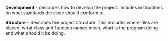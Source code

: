 **Development** - describes how to develop the project. Includes instructions on what standards the code should conform to.

**Structure** - describes the project structure. This includes where files are placed, what class and function names mean, what is the program doing and what should it be doing.
